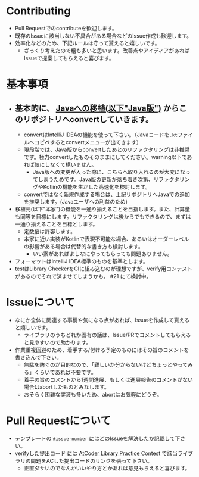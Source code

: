 # Contributing

- Pull Requestでのcontributeを歓迎します。  
- 既存のIssueに該当しない不具合がある場合などのIssue作成も歓迎します。
- 効率化などのため、下記ルールは守って貰えると嬉しいです。  
    - ざっくり考えたので粗も多いと思います。改善点やアイディアがあればIssueで提案してもらえると喜びます。

# 基本事項

- ## 基本的に、 [Javaへの移植(以下"Java版")](https://github.com/NASU41/AtCoderLibraryForJava) からこのリポジトリへconvertしていきます。
    - convertはIntelliJ IDEAの機能を使って下さい。（Javaコードを`.kt`ファイルへコピペするとconvertメニューが出てきます）
    - 現段階では、Java版からconvertしたあとのリファクタリングは非推奨です。極力convertしたものそのままにしてください。warning以下であれば気にしなくて構いません。
        - Java版への変更が入った際に、こちらへ取り入れるのが大変になってしまうためです。Java版の更新が落ち着き次第、リファクタリングやKotlinの機能を生かした高速化を検討します。
    - convertではなく新規作成する場合は、上記リポジトリへJavaでの追加を推奨します。(Javaユーザへの利益のため)
- 移植元(以下"本家")の機能を一通り揃えることを目指します。また、計算量も同等を目標にします。リファクタリングは後からでもできるので、まずは一通り揃えることを目標とします。
    - 定数倍は許容します。
    - 本家に近い実装がKotlinで表現不可能な場合、あるいはオーダーレベルの影響がある場合は代替的な書き方も検討します。
        - いい案があればよしなにやってもらっても問題ありません。
- フォーマットはIntelliJ IDEA標準のものを基準とします。
- testはLibrary CheckerをCIに組み込むのが理想ですが、verify用コンテストがあるのでそれで済ませてしまうかも。 #21 にて検討中。

# Issueについて

- なにか全体に関連する事柄や気になる点があれば、Issueを作成して貰えると嬉しいです。
  - ライブラリのうちどれか固有の話は、Issue/PRでコメントしてもらえると見やすいので助かります。
- 作業重複回避のため、着手する/付ける予定のものにはその旨のコメントを書き込んで下さい。
    - 無駄を防ぐのが目的なので、「難しいか分からないけどちょっとやってみる」くらいであれば不要です。
    - 着手の旨のコメントから1週間進展、もしくは進展報告のコメントがない場合はabortしたものとみなします。
    - おそらく困難な実装も多いため、abortはお気軽にどうぞ。

# Pull Requestについて

- テンプレートの `#issue-number` にはどのIssueを解決したか記載して下さい。
- verifyした提出コード には [AtCoder Library Practice Contest](https://atcoder.jp/contests/practice2) で該当ライブラリの問題をACした提出コードのリンクを張って下さい。
    - 正直ダサいのでなんかいいやり方とかあれば意見もらえると喜びます。
